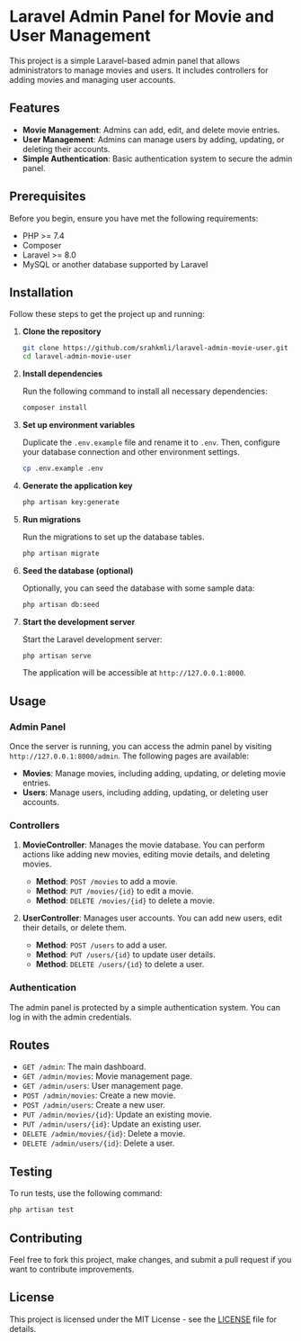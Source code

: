 # Laravel Admin Panel for Movie and User Management

This project is a simple Laravel-based admin panel that allows administrators to manage movies and users. It includes controllers for adding movies and managing user accounts.

## Features

- **Movie Management**: Admins can add, edit, and delete movie entries.
- **User Management**: Admins can manage users by adding, updating, or deleting their accounts.
- **Simple Authentication**: Basic authentication system to secure the admin panel.

## Prerequisites

Before you begin, ensure you have met the following requirements:

- PHP >= 7.4
- Composer
- Laravel >= 8.0
- MySQL or another database supported by Laravel

## Installation

Follow these steps to get the project up and running:

1. **Clone the repository**

    ```bash
    git clone https://github.com/srahkmli/laravel-admin-movie-user.git
    cd laravel-admin-movie-user
    ```

2. **Install dependencies**

    Run the following command to install all necessary dependencies:

    ```bash
    composer install
    ```

3. **Set up environment variables**

    Duplicate the `.env.example` file and rename it to `.env`. Then, configure your database connection and other environment settings.

    ```bash
    cp .env.example .env
    ```

4. **Generate the application key**

    ```bash
    php artisan key:generate
    ```

5. **Run migrations**

    Run the migrations to set up the database tables.

    ```bash
    php artisan migrate
    ```

6. **Seed the database (optional)**

    Optionally, you can seed the database with some sample data:

    ```bash
    php artisan db:seed
    ```

7. **Start the development server**

    Start the Laravel development server:

    ```bash
    php artisan serve
    ```

    The application will be accessible at `http://127.0.0.1:8000`.

## Usage

### Admin Panel

Once the server is running, you can access the admin panel by visiting `http://127.0.0.1:8000/admin`. The following pages are available:

- **Movies**: Manage movies, including adding, updating, or deleting movie entries.
- **Users**: Manage users, including adding, updating, or deleting user accounts.

### Controllers

1. **MovieController**: Manages the movie database. You can perform actions like adding new movies, editing movie details, and deleting movies.

    - **Method**: `POST /movies` to add a movie.
    - **Method**: `PUT /movies/{id}` to edit a movie.
    - **Method**: `DELETE /movies/{id}` to delete a movie.

2. **UserController**: Manages user accounts. You can add new users, edit their details, or delete them.

    - **Method**: `POST /users` to add a user.
    - **Method**: `PUT /users/{id}` to update user details.
    - **Method**: `DELETE /users/{id}` to delete a user.

### Authentication

The admin panel is protected by a simple authentication system. You can log in with the admin credentials.

## Routes

- `GET /admin`: The main dashboard.
- `GET /admin/movies`: Movie management page.
- `GET /admin/users`: User management page.
- `POST /admin/movies`: Create a new movie.
- `POST /admin/users`: Create a new user.
- `PUT /admin/movies/{id}`: Update an existing movie.
- `PUT /admin/users/{id}`: Update an existing user.
- `DELETE /admin/movies/{id}`: Delete a movie.
- `DELETE /admin/users/{id}`: Delete a user.

## Testing

To run tests, use the following command:

```bash
php artisan test
```

## Contributing

Feel free to fork this project, make changes, and submit a pull request if you want to contribute improvements.

## License

This project is licensed under the MIT License - see the [LICENSE](LICENSE) file for details.
